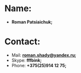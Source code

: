 # Name:
+ **Roman Patsiaichuk;**
# Contact:
+ Mail: **roman.shady@yandex.ru;**
+ Skype: **fffbink;**
+ Phone: **+375(25)914 12 75;**
